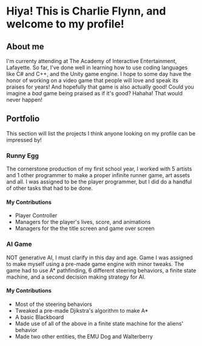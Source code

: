# Hiya! This is Charlie Flynn, and welcome to my profile!

## About me

I'm currenty attending at The Academy of Interactive Entertainment, Lafayette. So far, 
I've done well in learning how to use coding languages like C# and C++, and the Unity game engine. 
I hope to some day have the honor of working on a video game that people will love and speak its praises for years! 
And hopefully that game is also actually good! Could you imagine a *bad* game being praised as if it's good? Hahaha! That
would never happen!

## Portfolio

This section will list the projects I think anyone looking on my profile can be impressed by!

### Runny Egg

The cornerstone production of my first school year, I worked with 5 artists and 1 other programmer to
make a proper infinite runner game, art assets and all. I was assigned to be the player programmer, but I did 
do a handful of other tasks that had to be done.

#### My Contributions
- Player Controller
- Managers for the player's lives, score, and animations
- Managers for the the title screen and game over screen

### AI Game

NOT generative AI, I must clarify in this day and age. Game I was assigned to make myself using a pre-made game engine
with minor tweaks. The game had to use A* pathfinding, 6 different steering behaviors, a finite state machine,
and a second decision making strategy for AI.

#### My Contributions
- Most of the steering behaviors
- Tweaked a pre-made Djikstra's algorithm to make A*
- A basic Blackboard
- Made use of all of the above in a finite state machine for the aliens' behavior
- Made two other entities, the EMU Dog and Walterberry

<!--
**charlie-flynn/charlie-flynn** is a ✨ _special_ ✨ repository because its `README.md` (this file) appears on your GitHub profile.

Here are some ideas to get you started:

- 🔭 I’m currently working on ...
- 🌱 I’m currently learning ...
- 👯 I’m looking to collaborate on ...
- 🤔 I’m looking for help with ...
- 💬 Ask me about ...
- 📫 How to reach me: ...
- 😄 Pronouns: ...
- ⚡ Fun fact: ...
-->
